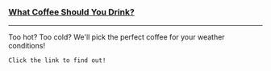 ### [What Coffee Should You Drink?](https://lab-3-nielsv8.vercel.app/)
---
Too hot? Too cold? We'll pick the perfect coffee for your weather conditions!

```
Click the link to find out!